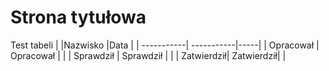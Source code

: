 # Strona tytułowa
Test tabeli
|            |Nazwisko |Data |
| -----------| -----------|-----|
| Opracował  | Opracował  |     |
| Sprawdził  | Sprawdził  |     |
| Zatwierdził| Zatwierdził|     |


